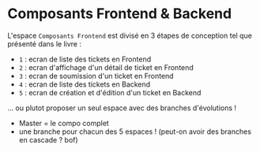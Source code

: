 Composants Frontend & Backend
========

L'espace `Composants Frontend` est divisé en 3 étapes de conception tel que présenté dans le livre :
- `1` : ecran de liste des tickets en Frontend
- `2` : ecran d'affichage d'un détail de ticket en Frontend
- `3` : ecran de soumission d'un ticket en Frontend
- `4` : ecran de liste des tickets en Backend
- `5` : ecran de création et d'édition d'un ticket en Backend
 

... ou plutot proposer un seul espace avec des branches d'évolutions !
- Master = le compo complet
- une branche pour chacun des 5 espaces ! (peut-on avoir des branches en cascade ? bof)
